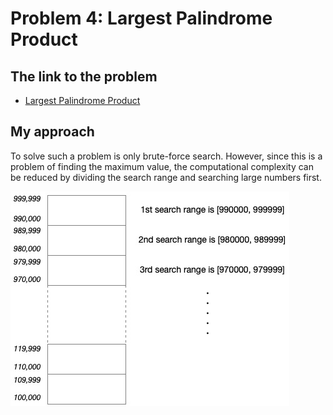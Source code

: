 # Problem 4: Largest Palindrome Product

## The link to the problem

- [Largest Palindrome Product](https://projecteuler.net/problem=4)

## My approach

To solve such a problem is only brute-force search.
However, since this is a problem of finding the maximum value,
the computational complexity can be reduced by dividing the search range and searching large numbers first.

![search ranges](../images/p0004-01.jpg)
